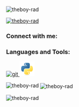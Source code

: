 <h3 align="center"></h3>

<p align="left"> <img src="https://komarev.com/ghpvc/?username=theboy-rad&label=Profile%20views&color=0e75b6&style=flat" alt="theboy-rad" /> </p>

<p align="left"> <a href="https://github.com/ryo-ma/github-profile-trophy"><img src="https://github-profile-trophy.vercel.app/?username=theboy-rad" alt="theboy-rad" /></a> </p>

<h3 align="left">Connect with me:</h3>
<p align="left">
</p>

<h3 align="left">Languages and Tools:</h3>
<p align="left"> <a href="https://git-scm.com/" target="_blank" rel="noreferrer"> <img src="https://www.vectorlogo.zone/logos/git-scm/git-scm-icon.svg" alt="git" width="40" height="40"/> </a> <a href="https://www.python.org" target="_blank" rel="noreferrer"> <img src="https://raw.githubusercontent.com/devicons/devicon/master/icons/python/python-original.svg" alt="python" width="40" height="40"/> </a> </p>

<p><img align="left" src="https://github-readme-stats.vercel.app/api/top-langs?username=theboy-rad&show_icons=true&locale=en&layout=compact" alt="theboy-rad" /></p>

<p>&nbsp;<img align="center" src="https://github-readme-stats.vercel.app/api?username=theboy-rad&show_icons=true&locale=en" alt="theboy-rad" /></p>

<p><img align="center" src="https://github-readme-streak-stats.herokuapp.com/?user=theboy-rad&" alt="theboy-rad" /></p>
